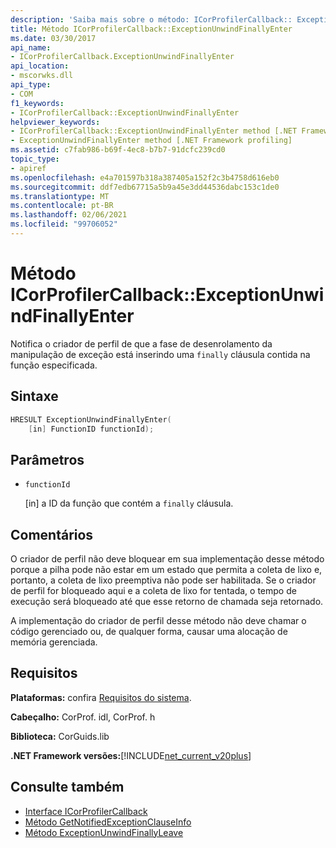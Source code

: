 ```yaml
---
description: 'Saiba mais sobre o método: ICorProfilerCallback:: ExceptionUnwindFinallyEnter'
title: Método ICorProfilerCallback::ExceptionUnwindFinallyEnter
ms.date: 03/30/2017
api_name:
- ICorProfilerCallback.ExceptionUnwindFinallyEnter
api_location:
- mscorwks.dll
api_type:
- COM
f1_keywords:
- ICorProfilerCallback::ExceptionUnwindFinallyEnter
helpviewer_keywords:
- ICorProfilerCallback::ExceptionUnwindFinallyEnter method [.NET Framework profiling]
- ExceptionUnwindFinallyEnter method [.NET Framework profiling]
ms.assetid: c7fab986-b69f-4ec8-b7b7-91dcfc239cd0
topic_type:
- apiref
ms.openlocfilehash: e4a701597b318a387405a152f2c3b4758d616eb0
ms.sourcegitcommit: ddf7edb67715a5b9a45e3dd44536dabc153c1de0
ms.translationtype: MT
ms.contentlocale: pt-BR
ms.lasthandoff: 02/06/2021
ms.locfileid: "99706052"
---
```

# <a name="icorprofilercallbackexceptionunwindfinallyenter-method"></a>Método ICorProfilerCallback::ExceptionUnwindFinallyEnter

Notifica o criador de perfil de que a fase de desenrolamento da manipulação de exceção está inserindo uma `finally` cláusula contida na função especificada.  
  
## <a name="syntax"></a>Sintaxe  
  
```cpp  
HRESULT ExceptionUnwindFinallyEnter(  
    [in] FunctionID functionId);  
```  
  
## <a name="parameters"></a>Parâmetros

- `functionId`

  \[in] a ID da função que contém a `finally` cláusula.

## <a name="remarks"></a>Comentários  

 O criador de perfil não deve bloquear em sua implementação desse método porque a pilha pode não estar em um estado que permita a coleta de lixo e, portanto, a coleta de lixo preemptiva não pode ser habilitada. Se o criador de perfil for bloqueado aqui e a coleta de lixo for tentada, o tempo de execução será bloqueado até que esse retorno de chamada seja retornado.  
  
 A implementação do criador de perfil desse método não deve chamar o código gerenciado ou, de qualquer forma, causar uma alocação de memória gerenciada.  
  
## <a name="requirements"></a>Requisitos  

 **Plataformas:** confira [Requisitos do sistema](../../get-started/system-requirements.md).  
  
 **Cabeçalho:** CorProf. idl, CorProf. h  
  
 **Biblioteca:** CorGuids.lib  
  
 **.NET Framework versões:**[!INCLUDE[net_current_v20plus](../../../../includes/net-current-v20plus-md.md)]  
  
## <a name="see-also"></a>Consulte também

- [Interface ICorProfilerCallback](icorprofilercallback-interface.md)
- [Método GetNotifiedExceptionClauseInfo](icorprofilerinfo2-getnotifiedexceptionclauseinfo-method.md)
- [Método ExceptionUnwindFinallyLeave](icorprofilercallback-exceptionunwindfinallyleave-method.md)

